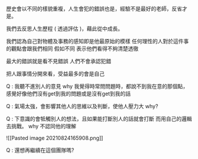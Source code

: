 歷史會以不同的樣貌重複，人生會犯的錯誤也是，經驗不是最好的老師，反省才是。

我們去反思人生歷程 ( 透過評估 )，藉此從中成長。

我們認為自己對物體及事務的感知即是他最原始的模樣
任何理性的人對於這件事的觀點會跟我們相同
假如不同
表示他們看得不夠清楚透徹

最大的錯誤就是看不見錯誤
人們不會承認犯錯

把人跟事情分開來看，受益最多的會是自己

Q : 我聽不進別人的意見
why 我覺得時常問問題時，都說不到我在意的那個點，感覺好像他們沒有get到我的問題或是沒有get到我的話



Q : 氣場太強，會影響其他人的思維以及判斷，使他人壓力大
why?


Q : 下意識的會牴觸別人的想法，且如果能打斷別人的話就會打斷
而用自己的邏輯去挑戰。
why 不認同他的理解

![[Pasted image 20210824165908.png]]


Q : 還想再繼續在這個團隊嗎?
